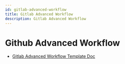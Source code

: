 ```yaml
---
id: gitlab-advanced-workflow
title: Gitlab Advanced Workflow
description: Gitlab Advanced Workflow
---
```


# Github Advanced Workflow

- [Gitlab Advanced Workflow Template Doc](GitlabAdvancedDoc.md)
